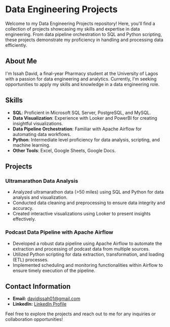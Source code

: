 # Data Engineering Projects

Welcome to my Data Engineering Projects repository! Here, you'll find a collection of projects showcasing my skills and expertise in data engineering. From data pipeline orchestration to SQL and Python scripting, these projects demonstrate my proficiency in handling and processing data efficiently.

## About Me
I'm Issah David, a final-year Pharmacy student at the University of Lagos with a passion for data engineering and analytics. Currently, I'm seeking opportunities to apply my skills and knowledge in a data engineering role.

## Skills
- **SQL**: Proficient in Microsoft SQL Server, PostgreSQL, and MySQL.
- **Data Visualization**: Experience with Looker and PowerBI for creating insightful visualizations.
- **Data Pipeline Orchestration**: Familiar with Apache Airflow for automating data workflows.
- **Python**: Intermediate level proficiency for data analysis, scripting, and machine learning.
- **Other Tools**: Excel, Google Sheets, Google Docs.

## Projects
### Ultramarathon Data Analysis
- Analyzed ultramarathon data (>50 miles) using SQL and Python for data analysis and visualization.
- Conducted data cleaning and preprocessing to ensure data integrity and accuracy.
- Created interactive visualizations using Looker to present insights effectively.

### Podcast Data Pipeline with Apache Airflow
- Developed a robust data pipeline using Apache Airflow to automate the extraction and processing of podcast data from multiple sources.
- Utilized Python scripting for data extraction, transformation, and loading (ETL) processes.
- Implemented scheduling and monitoring functionalities within Airflow to ensure timely execution of the pipeline.

## Contact Information
- **Email:** davidissah01@gmail.com
- **LinkedIn:** [LinkedIn Profile](http://www.linkedin.com/in/king-david-nnamdi)

Feel free to explore the projects and reach out to me for any inquiries or collaboration opportunities!
